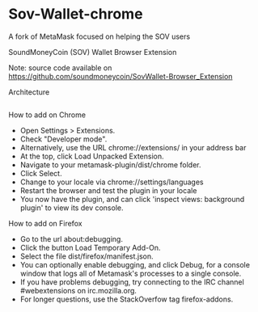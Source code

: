 # Sov-Wallet-chrome
A fork of MetaMask focused on helping the  SOV users



SoundMoneyCoin (SOV) Wallet Browser Extension

Note: source code available on https://github.com/soundmoneycoin/SovWallet-Browser_Extension



Architecture


<img src="https://raw.githubusercontent.com/poanetwork/nifty-wallet/master/docs/architecture.png" alt=""/>





How to add on Chrome

- Open Settings > Extensions.
- Check "Developer mode".
- Alternatively, use the URL chrome://extensions/ in your address bar
- At the top, click Load Unpacked Extension.
- Navigate to your metamask-plugin/dist/chrome folder.
- Click Select.
- Change to your locale via chrome://settings/languages
- Restart the browser and test the plugin in your locale
- You now have the plugin, and can click 'inspect views: background plugin' to view its dev console.


How to add on Firefox

- Go to the url about:debugging.
- Click the button Load Temporary Add-On.
- Select the file dist/firefox/manifest.json.
- You can optionally enable debugging, and click Debug, for a console window that logs all of Metamask's processes to a single console.
- If you have problems debugging, try connecting to the IRC channel #webextensions on irc.mozilla.org.
- For longer questions, use the StackOverfow tag firefox-addons.

